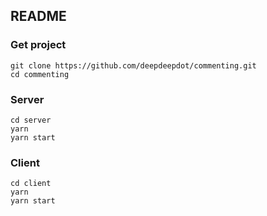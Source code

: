 ## README

### Get project
```
git clone https://github.com/deepdeepdot/commenting.git
cd commenting
```

### Server
```
cd server
yarn
yarn start
```

### Client
```
cd client
yarn
yarn start
```
